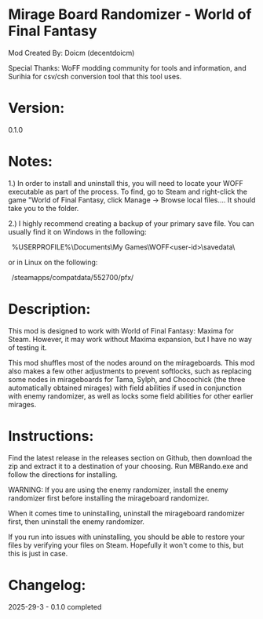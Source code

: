 Mirage Board Randomizer - World of Final Fantasy
==================================================================
Mod Created By:	Doicm (decentdoicm)

Special Thanks:	WoFF modding community for tools and information,
and Surihia for csv/csh conversion tool that this tool uses.

Version: 
==================================================================
0.1.0

Notes:
==================================================================

1.) In order to install and uninstall this, you will need to 
locate your WOFF executable as part of the process.
To find, go to Steam and right-click the game "World of Final
Fantasy, click Manage -> Browse local files.... It should take
you to the folder. 

2.) I highly recommend creating a backup of your primary
save file. You can usually find it on Windows in the following:

&ensp;%USERPROFILE%\Documents\My Games\WOFF\<user-id>\savedata\

or in Linux on the following:

&ensp;<SteamLibrary-folder>/steamapps/compatdata/552700/pfx/

Description:
==================================================================
This mod is designed to work with World of Final Fantasy: Maxima
for Steam. However, it may work without Maxima expansion, but I
have no way of testing it. 

This mod shuffles most of the nodes around on the mirageboards.
This mod also makes a few other adjustments to prevent softlocks, 
such as replacing some nodes in mirageboards for Tama, Sylph, and 
Chocochick (the three automatically obtained mirages) with 
field abilities if used in conjunction with enemy randomizer, as
well as locks some field abilities for other earlier mirages.

Instructions:
==================================================================
Find the latest release in the releases section on Github, then
download the zip and extract it to a destination of your choosing.
Run MBRando.exe and follow the directions for installing. 

WARNING: If you are using the enemy randomizer, install the enemy
randomizer first before installing the mirageboard randomizer.

When it comes time to uninstalling, uninstall the mirageboard
randomizer first, then uninstall the enemy randomizer.

If you run into issues with uninstalling, you should be able to 
restore your files by verifying your files on Steam. Hopefully
it won't come to this, but this is just in case.

Changelog:
==================================================================
2025-29-3 - 0.1.0 completed




